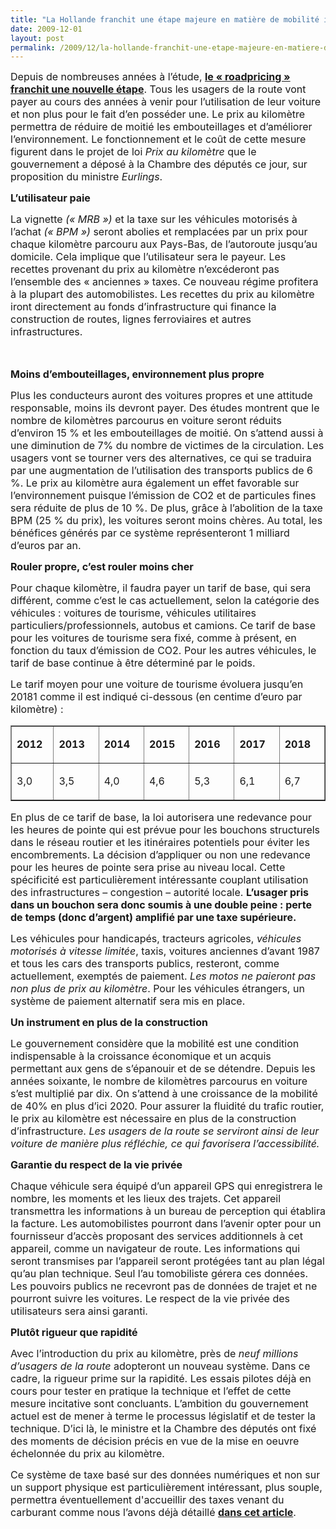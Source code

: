 ```yaml
---
title: "La Hollande franchit une étape majeure en matière de mobilité individuelle !"
date: 2009-12-01
layout: post
permalink: /2009/12/la-hollande-franchit-une-etape-majeure-en-matiere-de-mobilite-individuelle.html
---
```


<p class="MsoNormal"><span><font size="3">Depuis de nombreuses années à l’étude, <strong><a href="http://www.verkeerenwaterstaat.nl/english/news/newsitems/kilometrechargemostpeoplewillenduppayingless.aspx">le « roadpricing » franchit une nouvelle étape</a></strong>. Tous les usagers de la route vont payer au cours des années à venir pour l’utilisation de leur voiture et non plus pour le fait d’en posséder une. Le prix au kilomètre permettra de réduire de moitié les embouteillages et d’améliorer l’environnement. Le fonctionnement et le coût de cette mesure figurent dans le projet de loi <em>Prix au kilomètre</em> que le gouvernement a déposé à la Chambre des députés ce jour, sur proposition du ministre <em>Eurlings</em>.</font></span></p> <p class="MsoNormal"><strong><span><font size="3"></font></span></strong></p> <p class="MsoNormal"><font size="3"><strong><span>L’utilisateur paie </span></strong><span></span></font></p> <p class="MsoNormal"><span><font size="3">La vignette <em>(« MRB ») </em>et la taxe sur les véhicules motorisés à l’achat <em>(« BPM ») </em>seront abolies et remplacées par un prix pour chaque kilomètre parcouru aux Pays-Bas, de l’autoroute jusqu’au domicile. Cela implique que l’utilisateur sera le payeur. Les recettes provenant du prix au kilomètre n’excéderont pas l’ensemble des « anciennes » taxes. Ce nouveau régime profitera à la plupart des automobilistes. Les recettes du prix au kilomètre iront directement au fonds d’infrastructure qui finance la construction de routes, lignes ferroviaires et autres infrastructures.</font></span></p> <p class="MsoNormal"><span><font size="3">  </font></span></p>   <!--more-->  <p class="MsoNormal"><font size="3"><strong><span>Moins d’embouteillages, environnement plus propre </span></strong><span></span></font></p> <p class="MsoNormal"><span><font size="3">Plus les conducteurs auront des voitures propres et une attitude responsable, moins ils devront payer. Des études montrent que le nombre de kilomètres parcourus en voiture seront réduits d’environ 15 % et les embouteillages de moitié. On s’attend aussi à une diminution de 7% du nombre de victimes de la circulation. Les usagers vont se tourner vers des alternatives, ce qui se traduira par une augmentation de l’utilisation des transports publics de 6 %. Le prix au kilomètre aura également un effet favorable sur l’environnement puisque l’émission de CO2 et de particules fines sera réduite de plus de 10 %. De plus, grâce à l’abolition de la taxe BPM (25 % du prix), les voitures seront moins chères. Au total, les bénéfices générés par ce système représenteront 1 milliard d’euros par an.</font></span></p> <p class="MsoNormal"><span><font size="3"></font></span></p> <p class="MsoNormal"><font size="3"><strong><span>Rouler propre, c’est rouler moins cher </span></strong><span></span></font></p> <p class="MsoNormal"><span><font size="3">Pour chaque kilomètre, il faudra payer un tarif de base, qui sera différent, comme c’est le cas actuellement, selon la catégorie des véhicules : voitures de tourisme, véhicules utilitaires particuliers/professionnels, autobus et camions. Ce tarif de base pour les voitures de tourisme sera fixé, comme à présent, en fonction du taux d’émission de CO2. Pour les autres véhicules, le tarif de base continue à être déterminé par le poids.</font></span></p> <p class="MsoNormal"><span><font size="3">Le tarif moyen pour une voiture de tourisme évoluera jusqu’en 20181 comme il est indiqué ci-dessous (en centime d’euro par kilomètre) :</font></span></p> <table border="1" cellpadding="0" cellspacing="0" class="MsoNormalTable"> <tbody> <tr> <td valign="top" width="58"> <p class="MsoNormal"><font size="3"><strong><span>2012 </span></strong><span></span></font></p></td> <td valign="top" width="67"> <p class="MsoNormal"><font size="3"><strong><span>2013 </span></strong><span></span></font></p></td> <td valign="top" width="67"> <p class="MsoNormal"><font size="3"><strong><span>2014 </span></strong><span></span></font></p></td> <td valign="top" width="67"> <p class="MsoNormal"><font size="3"><strong><span>2015 </span></strong><span></span></font></p></td> <td valign="top" width="67"> <p class="MsoNormal"><font size="3"><strong><span>2016 </span></strong><span></span></font></p></td> <td valign="top" width="67"> <p class="MsoNormal"><font size="3"><strong><span>2017 </span></strong><span></span></font></p></td> <td valign="top" width="67"> <p class="MsoNormal"><font size="3"><strong><span>2018 </span></strong><span></span></font></p></td></tr> <tr> <td valign="top" width="58"> <p class="MsoNormal"><span><font size="3">3,0 </font></span></p></td> <td valign="top" width="67"> <p class="MsoNormal"><span><font size="3">3,5 </font></span></p></td> <td valign="top" width="67"> <p class="MsoNormal"><span><font size="3">4,0 </font></span></p></td> <td valign="top" width="67"> <p class="MsoNormal"><span><font size="3">4,6 </font></span></p></td> <td valign="top" width="67"> <p class="MsoNormal"><span><font size="3">5,3 </font></span></p></td> <td valign="top" width="67"> <p class="MsoNormal"><span><font size="3">6,1 </font></span></p></td> <td valign="top" width="67"> <p class="MsoNormal"><span><font size="3">6,7 </font></span></p></td></tr></tbody></table> <p class="MsoNormal"><span><font size="3"></font></span></p> <p class="MsoNormal"><span><font size="3">En plus de ce tarif de base, la loi autorisera une redevance pour les heures de pointe qui est prévue pour les bouchons structurels dans le réseau routier et les itinéraires potentiels pour éviter les encombrements. La décision d’appliquer ou non une redevance pour les heures de pointe sera prise au niveau local. Cette spécificité est particulièrement intéressante couplant utilisation des infrastructures – congestion – autorité locale. <strong>L’usager pris dans un bouchon sera donc soumis à une double peine : perte de temps (donc d’argent) amplifié par une taxe supérieure.</strong></font></span></p> <p class="MsoNormal"><span><font size="3"></font></span></p> <p class="MsoNormal"><span><font size="3">Les véhicules pour handicapés, tracteurs agricoles, <em>véhicules motorisés à vitesse limitée</em>, taxis, voitures anciennes d’avant 1987 et tous les cars des transports publics, resteront, comme actuellement, exemptés de paiement. <em>Les motos ne paieront pas non plus de prix au kilomètre</em>. Pour les véhicules étrangers, un système de paiement alternatif sera mis en place.</font></span></p> <p class="MsoNormal"><span><font size="3"></font></span></p> <p class="MsoNormal"><font size="3"><strong><span>Un instrument en plus de la construction </span></strong><span></span></font></p> <p class="MsoNormal"><span><font size="3">Le gouvernement considère que la mobilité est une condition indispensable à la croissance économique et un acquis permettant aux gens de s’épanouir et de se détendre. Depuis les années soixante, le nombre de kilomètres parcourus en voiture s’est multiplié par dix. On s’attend à une croissance de la mobilité de 40% en plus d’ici 2020. Pour assurer la fluidité du trafic routier, le prix au kilomètre est nécessaire en plus de la construction d’infrastructure. <em>Les usagers de la route se serviront ainsi de leur voiture de manière plus réfléchie, ce qui favorisera l’accessibilité.</em></font></span></p> <p class="MsoNormal"><span><font size="3"></font></span></p> <p class="MsoNormal"><font size="3"><strong><span>Garantie du respect de la vie privée </span></strong><span></span></font></p> <p class="MsoNormal"><span><font size="3">Chaque véhicule sera équipé d’un appareil GPS qui enregistrera le nombre, les moments et les lieux des trajets. Cet appareil transmettra les informations à un bureau de perception qui établira la facture. Les automobilistes pourront dans l’avenir opter pour un fournisseur d’accès proposant des services additionnels à cet appareil, comme un navigateur de route. Les informations qui seront transmises par l’appareil seront protégées tant au plan légal qu’au plan technique. Seul l’au
tomobiliste gérera ces données. Les pouvoirs publics ne recevront pas de données de trajet et ne pourront suivre les voitures. Le respect de la vie privée des utilisateurs sera ainsi garanti.</font></span></p> <p class="MsoNormal"><span><font size="3"></font></span></p> <p class="MsoNormal"><font size="3"><strong><span>Plutôt rigueur que rapidité </span></strong><span></span></font></p> <p class="MsoNormal"><span><font size="3">Avec l’introduction du prix au kilomètre, près de <em>neuf millions d’usagers de la route</em> adopteront un nouveau système. Dans ce cadre, la rigueur prime sur la rapidité. Les essais pilotes déjà en cours pour tester en pratique la technique et l’effet de cette mesure incitative sont concluants. L’ambition du gouvernement actuel est de mener à terme le processus législatif et de tester la technique. D’ici là, le ministre et la Chambre des députés ont fixé des moments de décision précis en vue de la mise en oeuvre échelonnée du prix au kilomètre.</font></span></p> <p class="MsoNormal"><span><font size="3"></font></span></p> <p class="MsoNormal"><span><font size="3">Ce système de taxe basé sur des données numériques et non sur un support physique est particulièrement intéressant, plus souple, permettra éventuellement d'accueillir des taxes venant du carburant comme nous l’avons déjà détaillé <strong><a href="/2009/11/le-prix-du-carburant-a-la-pompe-atil-une-limite.html" target="_blank">dans cet article</a></strong>.</font></span></p>